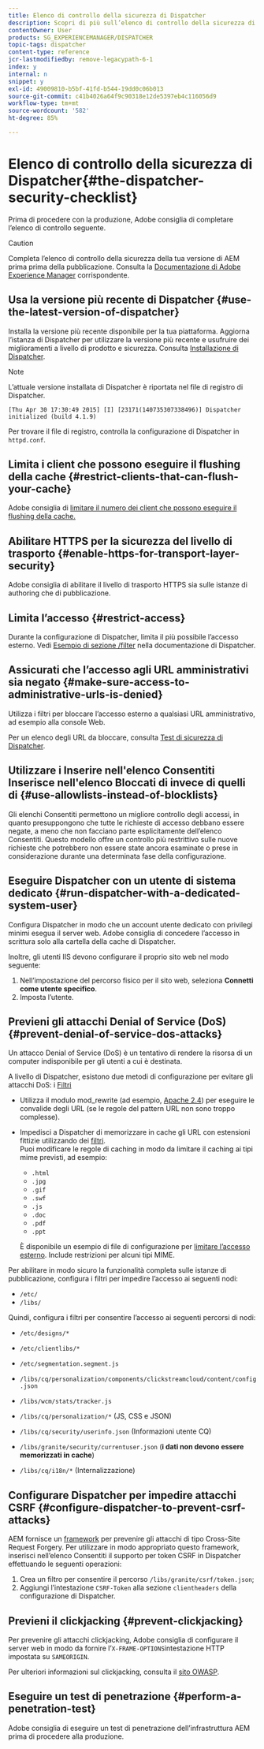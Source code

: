 ```yaml
---
title: Elenco di controllo della sicurezza di Dispatcher
description: Scopri di più sull’elenco di controllo della sicurezza di Dispatcher da completare prima di procedere alla produzione.
contentOwner: User
products: SG_EXPERIENCEMANAGER/DISPATCHER
topic-tags: dispatcher
content-type: reference
jcr-lastmodifiedby: remove-legacypath-6-1
index: y
internal: n
snippet: y
exl-id: 49009810-b5bf-41fd-b544-19dd0c06b013
source-git-commit: c41b4026a64f9c90318e12de5397eb4c116056d9
workflow-type: tm+mt
source-wordcount: '582'
ht-degree: 85%

---
```


# Elenco di controllo della sicurezza di Dispatcher{#the-dispatcher-security-checklist}

<!-- 

Comment Type: remark
Last Modified By: unknown unknown (ims-author-00AF43764F54BE740A490D44@AdobeID)
Last Modified Date: 2015-06-05T05:14:35.365-0400

<p>Food for thought listed on <a href="https://jira.corp.adobe.com/browse/DOC-5649">DOC-5649</a>. To be considered while proof-reading.</p> 
<p> </p>

 -->

Prima di procedere con la produzione, Adobe consiglia di completare l’elenco di controllo seguente.

>[!CAUTION]
>
>Completa l’elenco di controllo della sicurezza della tua versione di AEM prima prima della pubblicazione. Consulta la [Documentazione di Adobe Experience Manager](https://experienceleague.adobe.com/it/docs/experience-manager-65/content/security/security-checklist) corrispondente.

## Usa la versione più recente di Dispatcher {#use-the-latest-version-of-dispatcher}

Installa la versione più recente disponibile per la tua piattaforma. Aggiorna l’istanza di Dispatcher per utilizzare la versione più recente e usufruire dei miglioramenti a livello di prodotto e sicurezza. Consulta [Installazione di Dispatcher](dispatcher-install.md).

>[!NOTE]
>
>L’attuale versione installata di Dispatcher è riportata nel file di registro di Dispatcher.
>
>`[Thu Apr 30 17:30:49 2015] [I] [23171(140735307338496)] Dispatcher initialized (build 4.1.9)`
>
>Per trovare il file di registro, controlla la configurazione di Dispatcher in `httpd.conf`.

## Limita i client che possono eseguire il flushing della cache {#restrict-clients-that-can-flush-your-cache}

Adobe consiglia di [limitare il numero dei client che possono eseguire il flushing della cache.](dispatcher-configuration.md#limiting-the-clients-that-can-flush-the-cache)

## Abilitare HTTPS per la sicurezza del livello di trasporto {#enable-https-for-transport-layer-security}

Adobe consiglia di abilitare il livello di trasporto HTTPS sia sulle istanze di authoring che di pubblicazione.

<!-- 

Comment Type: remark
Last Modified By: unknown unknown (ims-author-00AF43764F54BE740A490D44@AdobeID)
Last Modified Date: 2015-06-26T04:41:28.841-0400

<p>Recommended to have SSL termination, front end SSL.</p> 
<p>Question is do we want to have SSL communication between dispatcher and AEM instances (publish and/or author).</p> 
<p>We might want to have two items:</p> 
<ul> 
 <li>MUST HTTPS clients -&gt; dispatcher / load balancer</li> 
 <li>NICE load balancer -&gt; dispatcher<br /> </li> 
 <li>NICE dispatcher -&gt; instances if sensitive information such as credit cards / or infrastructure requirements such as DMZ</li> 
</ul>

 -->

## Limita l’accesso {#restrict-access}

Durante la configurazione di Dispatcher, limita il più possibile l’accesso esterno. Vedi [Esempio di sezione /filter](dispatcher-configuration.md#main-pars_184_1_title) nella documentazione di Dispatcher.

## Assicurati che l’accesso agli URL amministrativi sia negato {#make-sure-access-to-administrative-urls-is-denied}

Utilizza i filtri per bloccare l’accesso esterno a qualsiasi URL amministrativo, ad esempio alla console Web.

Per un elenco degli URL da bloccare, consulta [Test di sicurezza di Dispatcher](dispatcher-configuration.md#testing-dispatcher-security).

## Utilizzare i Inserire nell&#39;elenco Consentiti Inserisce nell&#39;elenco Bloccati di invece di quelli di {#use-allowlists-instead-of-blocklists}

Gli elenchi Consentiti permettono un migliore controllo degli accessi, in quanto presuppongono che tutte le richieste di accesso debbano essere negate, a meno che non facciano parte esplicitamente dell’elenco Consentiti. Questo modello offre un controllo più restrittivo sulle nuove richieste che potrebbero non essere state ancora esaminate o prese in considerazione durante una determinata fase della configurazione.

## Eseguire Dispatcher con un utente di sistema dedicato {#run-dispatcher-with-a-dedicated-system-user}

Configura Dispatcher in modo che un account utente dedicato con privilegi minimi esegua il server web. Adobe consiglia di concedere l’accesso in scrittura solo alla cartella della cache di Dispatcher.

Inoltre, gli utenti IIS devono configurare il proprio sito web nel modo seguente:

1. Nell’impostazione del percorso fisico per il sito web, seleziona **Connetti come utente specifico**.
1. Imposta l’utente.

## Previeni gli attacchi Denial of Service (DoS) {#prevent-denial-of-service-dos-attacks}

Un attacco Denial of Service (DoS) è un tentativo di rendere la risorsa di un computer indisponibile per gli utenti a cui è destinata.

A livello di Dispatcher, esistono due metodi di configurazione per evitare gli attacchi DoS: i [Filtri](https://experienceleague.adobe.com/it/docs#/filter)

* Utilizza il modulo mod_rewrite (ad esempio, [Apache 2.4](https://httpd.apache.org/docs/2.4/mod/mod_rewrite.html)) per eseguire le convalide degli URL (se le regole del pattern URL non sono troppo complesse).

* Impedisci a Dispatcher di memorizzare in cache gli URL con estensioni fittizie utilizzando dei [filtri](dispatcher-configuration.md#configuring-access-to-content-filter).\
  Puoi modificare le regole di caching in modo da limitare il caching ai tipi mime previsti, ad esempio:

   * `.html`
   * `.jpg`
   * `.gif`
   * `.swf`
   * `.js`
   * `.doc`
   * `.pdf`
   * `.ppt`

  È disponibile un esempio di file di configurazione per [limitare l’accesso esterno](#restrict-access). Include restrizioni per alcuni tipi MIME.

Per abilitare in modo sicuro la funzionalità completa sulle istanze di pubblicazione, configura i filtri per impedire l’accesso ai seguenti nodi:

* `/etc/`
* `/libs/`

Quindi, configura i filtri per consentire l’accesso ai seguenti percorsi di nodi:

* `/etc/designs/*`
* `/etc/clientlibs/*`
* `/etc/segmentation.segment.js`
* `/libs/cq/personalization/components/clickstreamcloud/content/config.json`
* `/libs/wcm/stats/tracker.js`
* `/libs/cq/personalization/*` (JS, CSS e JSON)
* `/libs/cq/security/userinfo.json` (Informazioni utente CQ)
* `/libs/granite/security/currentuser.json` (**i dati non devono essere memorizzati in cache**)

* `/libs/cq/i18n/*` (Internalizzazione)

<!-- 

Comment Type: remark
Last Modified By: unknown unknown (ims-author-00AF43764F54BE740A490D44@AdobeID)
Last Modified Date: 2015-06-26T04:38:17.016-0400

<p>We need to highlight whether a path applies to all versions or specific ones.<br /> </p>

 -->

## Configurare Dispatcher per impedire attacchi CSRF {#configure-dispatcher-to-prevent-csrf-attacks}

AEM fornisce un [framework](https://experienceleague.adobe.com/it/docs/experience-manager-release-information/aem-release-updates/previous-updates/aem-previous-versions#verification-steps) per prevenire gli attacchi di tipo Cross-Site Request Forgery. Per utilizzare in modo appropriato questo framework, inserisci nell’elenco Consentiti il supporto per token CSRF in Dispatcher effettuando le seguenti operazioni:

1. Crea un filtro per consentire il percorso `/libs/granite/csrf/token.json`;
1. Aggiungi l’intestazione `CSRF-Token` alla sezione `clientheaders` della configurazione di Dispatcher.

## Previeni il clickjacking {#prevent-clickjacking}

Per prevenire gli attacchi clickjacking, Adobe consiglia di configurare il server web in modo da fornire l’`X-FRAME-OPTIONS`intestazione HTTP impostata su `SAMEORIGIN`.

Per ulteriori informazioni sul clickjacking, consulta il [sito OWASP](https://owasp.org/www-community/attacks/Clickjacking).

## Eseguire un test di penetrazione {#perform-a-penetration-test}

Adobe consiglia di eseguire un test di penetrazione dell’infrastruttura AEM prima di procedere alla produzione.

